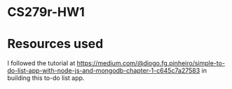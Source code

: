 # CS279r-HW1

# Resources used
I followed the tutorial at https://medium.com/@diogo.fg.pinheiro/simple-to-do-list-app-with-node-js-and-mongodb-chapter-1-c645c7a27583 in building this to-do list app.
